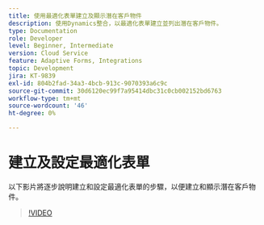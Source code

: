 ```yaml
---
title: 使用最適化表單建立及顯示潛在客戶物件
description: 使用Dynamics整合，以最適化表單建立並列出潛在客戶物件。
type: Documentation
role: Developer
level: Beginner, Intermediate
version: Cloud Service
feature: Adaptive Forms, Integrations
topic: Development
jira: KT-9839
exl-id: 804b2fad-34a3-4bcb-913c-9070393a6c9c
source-git-commit: 30d6120ec99f7a95414dbc31c0cb002152bd6763
workflow-type: tm+mt
source-wordcount: '46'
ht-degree: 0%

---
```


# 建立及設定最適化表單


以下影片將逐步說明建立和設定最適化表單的步驟，以便建立和顯示潛在客戶物件。

>[!VIDEO](https://video.tv.adobe.com/v/340791?quality=12&learn=on)
